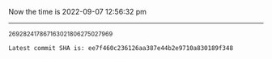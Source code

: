 Now the time is 2022-09-07 12:56:32 pm

---

<small>269282417867163021806275027969</small>

```txt
Latest commit SHA is: ee7f460c236126aa387e44b2e9710a830189f348
```
